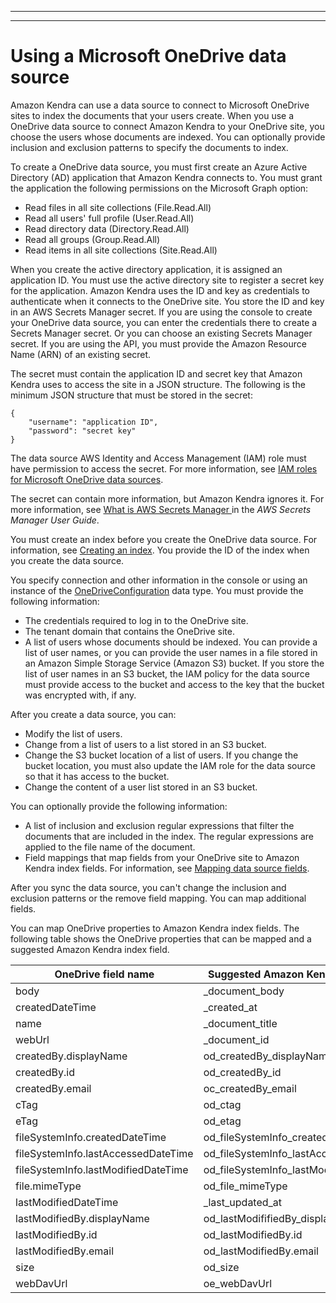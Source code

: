 --------

--------

# Using a Microsoft OneDrive data source<a name="data-source-onedrive"></a>

Amazon Kendra can use a data source to connect to Microsoft OneDrive sites to index the documents that your users create\. When you use a OneDrive data source to connect Amazon Kendra to your OneDrive site, you choose the users whose documents are indexed\. You can optionally provide inclusion and exclusion patterns to specify the documents to index\.

To create a OneDrive data source, you must first create an Azure Active Directory \(AD\) application that Amazon Kendra connects to\. You must grant the application the following permissions on the Microsoft Graph option:
+ Read files in all site collections \(File\.Read\.All\)
+ Read all users' full profile \(User\.Read\.All\)
+ Read directory data \(Directory\.Read\.All\)
+ Read all groups \(Group\.Read\.All\)
+ Read items in all site collections \(Site\.Read\.All\)

When you create the active directory application, it is assigned an application ID\. You must use the active directory site to register a secret key for the application\. Amazon Kendra uses the ID and key as credentials to authenticate when it connects to the OneDrive site\. You store the ID and key in an AWS Secrets Manager secret\. If you are using the console to create your OneDrive data source, you can enter the credentials there to create a Secrets Manager secret\. Or you can choose an existing Secrets Manager secret\. If you are using the API, you must provide the Amazon Resource Name \(ARN\) of an existing secret\.

The secret must contain the application ID and secret key that Amazon Kendra uses to access the site in a JSON structure\. The following is the minimum JSON structure that must be stored in the secret:

```
{
    "username": "application ID",
    "password": "secret key"
}
```

The data source AWS Identity and Access Management \(IAM\) role must have permission to access the secret\. For more information, see [IAM roles for Microsoft OneDrive data sources](iam-roles.md#iam-roles-ds-on)\.

The secret can contain more information, but Amazon Kendra ignores it\. For more information, see [ What is AWS Secrets Manager ](https://docs.aws.amazon.com/secretsmanager/latest/userguide/intro.html) in the *AWS Secrets Manager User Guide*\.

You must create an index before you create the OneDrive data source\. For information, see [Creating an index](create-index.md)\. You provide the ID of the index when you create the data source\.

You specify connection and other information in the console or using an instance of the [OneDriveConfiguration](API_OneDriveConfiguration.md) data type\. You must provide the following information: 
+ The credentials required to log in to the OneDrive site\.
+ The tenant domain that contains the OneDrive site\.
+ A list of users whose documents should be indexed\. You can provide a list of user names, or you can provide the user names in a file stored in an Amazon Simple Storage Service \(Amazon S3\) bucket\. If you store the list of user names in an S3 bucket, the IAM policy for the data source must provide access to the bucket and access to the key that the bucket was encrypted with, if any\.

After you create a data source, you can:
+ Modify the list of users\.
+ Change from a list of users to a list stored in an S3 bucket\.
+ Change the S3 bucket location of a list of users\. If you change the bucket location, you must also update the IAM role for the data source so that it has access to the bucket\.
+ Change the content of a user list stored in an S3 bucket\.

You can optionally provide the following information:
+ A list of inclusion and exclusion regular expressions that filter the documents that are included in the index\. The regular expressions are applied to the file name of the document\.
+ Field mappings that map fields from your OneDrive site to Amazon Kendra index fields\. For information, see [Mapping data source fields](field-mapping.md)\.

After you sync the data source, you can't change the inclusion and exclusion patterns or the remove field mapping\. You can map additional fields\.

You can map OneDrive properties to Amazon Kendra index fields\. The following table shows the OneDrive properties that can be mapped and a suggested Amazon Kendra index field\.


| OneDrive field name | Suggested Amazon Kendra field name | 
| --- | --- | 
| body | \_document\_body | 
| createdDateTime | \_created\_at | 
| name | \_document\_title | 
| webUrl | \_document\_id | 
| createdBy\.displayName | od\_createdBy\_displayName | 
| createdBy\.id | od\_createdBy\_id | 
| createdBy\.email | oc\_createdBy\_email | 
| cTag | od\_ctag | 
| eTag | od\_etag | 
| fileSystemInfo\.createdDateTime | od\_fileSystemInfo\_createdDateTime | 
| fileSystemInfo\.lastAccessedDateTime | od\_fileSystemInfo\_lastAccessedDateTime | 
| fileSystemInfo\.lastModifiedDateTime | od\_fileSystemInfo\_lastModifiedDateTime | 
| file\.mimeType | od\_file\_mimeType | 
| lastModifiedDateTime | \_last\_updated\_at | 
| lastModifiedBy\.displayName | od\_lastModififiedBy\_displayName | 
| lastModifiedBy\.id | od\_lastModifiedBy\.id | 
| lastModifiedBy\.email | od\_lastModifiedBy\.email | 
| size | od\_size | 
| webDavUrl | oe\_webDavUrl | 
